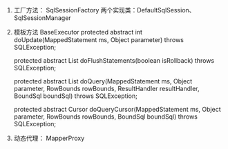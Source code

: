 1. 工厂方法：
   SqlSessionFactory
   两个实现类：DefaultSqlSession、SqlSessionManager
2. 模板方法
   BaseExecutor
    protected abstract int doUpdate(MappedStatement ms, Object parameter)
         throws SQLException;
   
     protected abstract List<BatchResult> doFlushStatements(boolean isRollback)
         throws SQLException;
   
     protected abstract <E> List<E> doQuery(MappedStatement ms, Object parameter, RowBounds rowBounds, ResultHandler resultHandler, BoundSql boundSql)
         throws SQLException;
   
     protected abstract <E> Cursor<E> doQueryCursor(MappedStatement ms, Object parameter, RowBounds rowBounds, BoundSql boundSql)
         throws SQLException;   
3. 动态代理：
   MapperProxy         